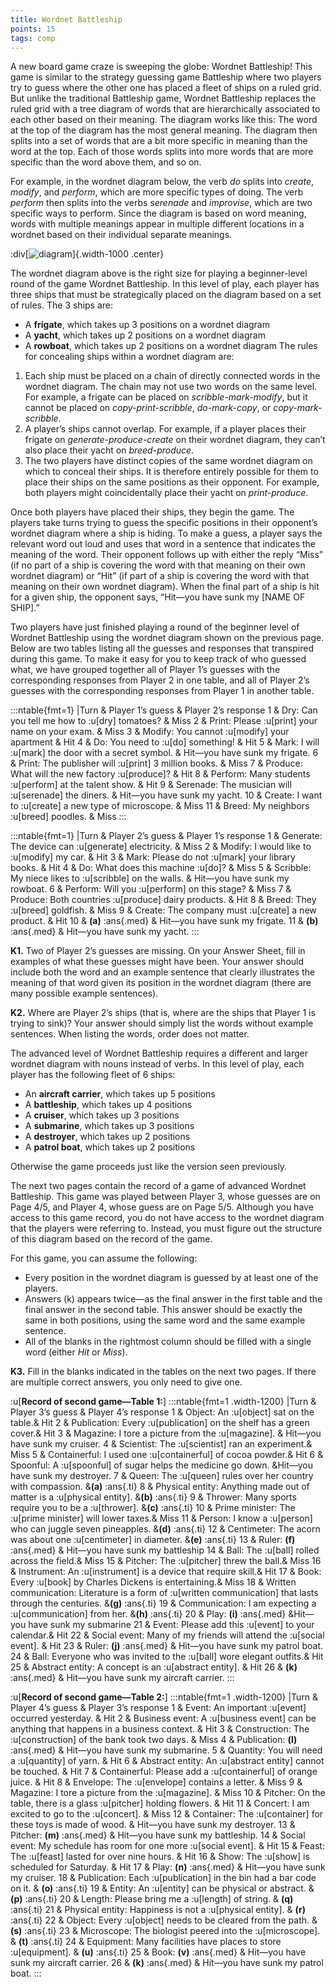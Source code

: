 ```yaml
---
title: Wordnet Battleship
points: 15
tags: comp
---
```


A new board game craze is sweeping the globe: Wordnet Battleship! This game is similar to the strategy
guessing game Battleship where two players try to guess where the other one has placed a fleet of ships on
a ruled grid. But unlike the traditional Battleship game, Wordnet Battleship replaces the ruled grid with a
tree diagram of words that are hierarchically associated to each other based on their meaning. The diagram
works like this: The word at the top of the diagram has the most general meaning. The diagram then splits
into a set of words that are a bit more specific in meaning than the word at the top. Each of those words
splits into more words that are more specific than the word above them, and so on.

For example, in the wordnet diagram below, the verb *do* splits into *create*, *modify*, and *perform*, which are
more specific types of doing. The verb *perform* then splits into the verbs *serenade* and *improvise*, which are
two specific ways to perform. Since the diagram is based on word meaning, words with multiple meanings
appear in multiple different locations in a wordnet based on their individual separate meanings.

:div[![diagram](/pimg/naclo2023k-1.png)]{.width-1000 .center}

The wordnet diagram above is the right size for playing a beginner-level round of the game Wordnet
Battleship. In this level of play, each player has three ships that must be strategically placed on the diagram
based on a set of rules. The 3 ships are:
- A **frigate**, which takes up 3 positions on a wordnet diagram
- A **yacht**, which takes up 2 positions on a wordnet diagram
- A **rowboat**, which takes up 2 positions on a wordnet diagram
The rules for concealing ships within a wordnet diagram are:
1. Each ship must be placed on a chain of directly connected words in the wordnet diagram. The
chain may not use two words on the same level. For example, a frigate can be placed on *scribble-mark-modify*, but it cannot be placed on *copy-print-scribble*, *do-mark-copy*, or *copy-mark-scribble*.
2. A player’s ships cannot overlap. For example, if a player places their frigate on *generate-produce-create* on their wordnet diagram, they can’t also place their yacht on *breed-produce*.
3. The two players have distinct copies of the same wordnet diagram on which to conceal their ships.
It is therefore entirely possible for them to place their ships on the same positions as their
opponent. For example, both players might coincidentally place their yacht on *print-produce*.

Once both players have placed their ships, they begin the game. The players take turns trying to guess the
specific positions in their opponent’s wordnet diagram where a ship is hiding. To make a guess, a player
says the relevant word out loud and uses that word in a sentence that indicates the meaning of the word.
Their opponent follows up with either the reply “Miss” (if no part of a ship is covering the word with that
meaning on their own wordnet diagram) or “Hit” (if part of a ship is covering the word with that meaning
on their own wordnet diagram). When the final part of a ship is hit for a given ship, the opponent says,
“Hit—you have sunk my [NAME OF SHIP].”

Two players have just finished playing a round of the beginner level of Wordnet Battleship using the
wordnet diagram shown on the previous page. Below are two tables listing all the guesses and responses
that transpired during this game. To make it easy for you to keep track of who guessed what, we have
grouped together all of Player 1’s guesses with the corresponding responses from Player 2 in one table,
and all of Player 2’s guesses with the corresponding responses from Player 1 in another table.

:::ntable{fmt=1}
|Turn & Player 1’s guess & Player 2’s response
1 & Dry: Can you tell me how to :u[dry] tomatoes? & Miss
2 & Print: Please :u[print] your name on your exam. & Miss
3 & Modify: You cannot :u[modify] your apartment & Hit
4 & Do: You need to :u[do] something! & Hit
5 & Mark: I will :u[mark] the door with a secret symbol. & Hit—you have sunk my frigate.
6 & Print: The publisher will :u[print] 3 million books. & Miss
7 & Produce: What will the new factory :u[produce]? & Hit
8 & Perform: Many students :u[perform] at the talent show. & Hit
9 & Serenade: The musician will :u[serenade] the diners. & Hit—you have sunk my yacht.
10 & Create: I want to :u[create] a new type of microscope. & Miss
11 & Breed: My neighbors :u[breed] poodles. & Miss
:::

:::ntable{fmt=1}
|Turn & Player 2’s guess & Player 1’s response
1 & Generate: The device can :u[generate] electricity.  & Miss
2 & Modify: I would like to :u[modify] my car.  & Hit
3 & Mark: Please do not :u[mark] your library books.  & Hit
4 & Do: What does this machine :u[do]?  & Miss
5 & Scribble: My niece likes to :u[scribble] on the walls. & Hit—you have sunk my rowboat.
6 & Perform: Will you :u[perform] on this stage?  & Miss
7 & Produce: Both countries :u[produce] dairy products.  & Hit
8 & Breed: They :u[breed] goldfish.  & Miss
9 & Create: The company must :u[create] a new product.  & Hit
10 & **(a)** :ans{.med} & Hit—you have sunk my  frigate.
11 & **(b)** :ans{.med} & Hit—you have sunk my yacht.
:::


**K1.** Two of Player 2’s guesses are missing. On your Answer Sheet, fill in examples of what these guesses
might have been. Your answer should include both the word and an example sentence that clearly
illustrates the meaning of that word given its position in the wordnet diagram (there are many possible
example sentences).

**K2.** Where are Player 2’s ships (that is, where are the ships that Player 1 is trying to sink)? Your answer
should simply list the words without example sentences. When listing the words, order does not matter.

The advanced level of Wordnet Battleship requires a different and larger wordnet diagram with nouns
instead of verbs. In this level of play, each player has the following fleet of 6 ships:
- An **aircraft carrier**, which takes up 5 positions
- A **battleship**, which takes up 4 positions
- A **cruiser**, which takes up 3 positions
- A **submarine**, which takes up 3 positions
- A **destroyer**, which takes up 2 positions
- A **patrol boat**, which takes up 2 positions

Otherwise the game proceeds just like the version seen previously.

The next two pages contain the record of a game of advanced Wordnet Battleship. This game was played
between Player 3, whose guesses are on Page 4/5, and Player 4, whose guess are on Page 5/5. Although
you have access to this game record, you do not have access to the wordnet diagram that the players were
referring to. Instead, you must figure out the structure of this diagram based on the record of the game.

For this game, you can assume the following:
- Every position in the wordnet diagram is guessed by at least one of the players.
- Answers (k) appears twice—as the final answer in the first table and the final answer in the second
table. This answer should be exactly the same in both positions, using the same word and the same
example sentence.
- All of the blanks in the rightmost column should be filled with a single word (either *Hit* or *Miss*).

**K3.** Fill in the blanks indicated in the tables on the next two pages. If there are multiple correct answers,
you only need to give one.

:u[**Record of second game—Table 1:**]
:::ntable{fmt=1 .width-1200} 
|Turn & Player 3’s guess & Player 4’s response
1 & Object: An :u[object] sat on the table.& Hit
2 & Publication: Every :u[publication] on the shelf has a green cover.& Hit
3 & Magazine: I tore a picture from the :u[magazine]. & Hit—you have sunk my cruiser.
4 & Scientist: The :u[scientist] ran an experiment.& Miss
5 & Containerful: I used one :u[containerful] of cocoa powder.& Hit
6 & Spoonful: A :u[spoonful] of sugar helps the medicine go down. &Hit—you have sunk my destroyer.
7 & Queen: The :u[queen] rules over her country with compassion. &**(a)** :ans{.ti}
8 & Physical entity: Anything made out of matter is a :u[physical entity]. &**(b)** :ans{.ti}
9 & Thrower: Many sports require you to be a :u[thrower]. &**(c)** :ans{.ti}
10 & Prime minister: The :u[prime minister] will lower taxes.& Miss
11 & Person: I know a :u[person] who can juggle seven pineapples. &**(d)** :ans{.ti}
12 & Centimeter: The acorn was about one :u[centimeter] in diameter. &**(e)** :ans{.ti}
13 & Ruler: **(f)** :ans{.med} & Hit—you have sunk my battleship
14 & Ball: The :u[ball] rolled across the field.& Miss
15 & Pitcher: The :u[pitcher] threw the ball.& Miss
16 & Instrument: An :u[instrument] is a device that require skill.& Hit
17 & Book: Every :u[book] by Charles Dickens is entertaining.& Miss
18 & Written communication: Literature is a form of :u[written communication] that lasts through the centuries. &**(g)** :ans{.ti}
19 & Communication: I am expecting a :u[communication] from her. &**(h)** :ans{.ti}
20 & Play: **(i)** :ans{.med} &Hit—you have sunk my submarine
21 & Event: Please add this :u[event] to your calendar.& Hit
22 & Social event: Many of my friends will attend the :u[social event]. & Hit
23 & Ruler: **(j)** :ans{.med} & Hit—you have sunk my patrol boat.
24 & Ball: Everyone who was invited to the :u[ball] wore elegant outfits.& Hit
25 & Abstract entity: A concept is an :u[abstract entity]. & Hit
26 & **(k)** :ans{.med} & Hit—you have sunk my aircraft carrier.
:::

:u[**Record of second game—Table 2:**]
:::ntable{fmt=1 .width-1200} 
|Turn & Player 4’s guess & Player 3’s response
1 & Event: An important :u[event] occurred yesterday. &  Hit
2 & Business event: A :u[business event] can be anything that happens in a business context. &  Hit
3 & Construction: The :u[construction] of the bank took two days. &  Miss
4 & Publication: **(l)** :ans{.med} & Hit—you have sunk my submarine.
5 & Quantity: You will need a :u[quantity] of yarn. &  Hit
6 & Abstract entity: An :u[abstract entity] cannot be touched. &  Hit
7 & Containerful: Please add a :u[containerful] of orange juice. &  Hit
8 & Envelope: The :u[envelope] contains a letter. &  Miss
9 & Magazine: I tore a picture from the :u[magazine]. &  Miss
10 & Pitcher: On the table, there is a glass :u[pitcher] holding flowers. &  Hit
11 & Concert: I am excited to go to the :u[concert]. &  Miss
12 & Container: The :u[container] for these toys is made of wood. & Hit—you have sunk my destroyer.
13 & Pitcher: **(m)** :ans{.med} & Hit—you have sunk my battleship.
14 & Social event: My schedule has room for one more :u[social event]. &  Hit
15 & Feast: The :u[feast] lasted for over nine hours. &  Hit
16 & Show: The :u[show] is scheduled for Saturday. &  Hit
17 & Play: **(n)** :ans{.med} & Hit—you have sunk my cruiser.
18 & Publication: Each :u[publication] in the bin had a bar code on it.  & **(o)** :ans{.ti}
19 & Entity: An :u[entity] can be physical or abstract.  & **(p)** :ans{.ti}
20 & Length: Please bring me a :u[length] of string.  & **(q)** :ans{.ti}
21 & Physical entity: Happiness is not a :u[physical entity].  & **(r)** :ans{.ti}
22 & Object: Every :u[object] needs to be cleared from the path.  & **(s)** :ans{.ti}
23 & Microscope: The biologist peered into the :u[microscope].  & **(t)** :ans{.ti}
24 & Equipment: Many facilities have places to store :u[equipment].  & **(u)** :ans{.ti}
25 & Book: **(v)** :ans{.med} & Hit—you have sunk my aircraft carrier.
26 & **(k)** :ans{.med} & Hit—you have sunk my patrol boat.
:::